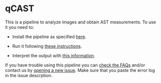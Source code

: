 # qCAST

This is a pipeline to analyze images and obtain AST measurements. To use it you need to:

- Install the pipeline as specified [here](https://github.com/Gabaldonlab/qCAST/blob/main/wiki/installation.md).

- Run it following [these instructions](https://github.com/Gabaldonlab/qCAST/blob/main/wiki/running.md).

- Interpret the output with [this information](https://github.com/Gabaldonlab/qCAST/blob/main/wiki/output.md).

If you have trouble using this pipeline you can [check the FAQs](https://github.com/Gabaldonlab/qCAST/blob/main/wiki/faqs.md) and/or contact us by [opening a new issue](https://github.com/Gabaldonlab/qCAST/issues). Make sure that you paste the error log in the issue descrption.

